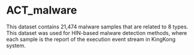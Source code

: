 # ACT_malware
This dataset contains 21,474 malware samples that are related to 8 types. This dataset was used for HIN-based malware detection methods, where each sample is the report of the execution event stream in KingKong system.
